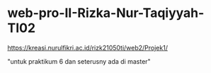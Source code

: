 # web-pro-II-Rizka-Nur-Taqiyyah-TI02
https://kreasi.nurulfikri.ac.id/rizk21050ti/web2/Projek1/

"untuk praktikum 6 dan seterusny ada di master"
